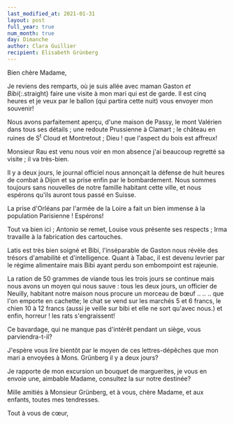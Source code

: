 ```yaml
---
last_modified_at: 2021-01-31
layout: post
full_year: true
num_month: true
day: Dimanche
author: Clara Guillier
recipient: Elisabeth Grünberg
---
```


Bien chère Madame,

Je reviens des remparts, où je suis allée avec maman Gaston
_et Bibi_{:.straight} faire une visite à mon mari qui est de
garde.
Il est cinq heures et je veux par le ballon (qui partira cette nuit) vous
envoyer mon souvenir!

Nous avons parfaitement aperçu, d'une maison de Passy, le mont Valérien dans
tous ses détails ; une redoute Prussienne à Clamart ; le château en ruines de
S<sup>t</sup> Cloud et Montretout ; Dieu ! que l'aspect du bois est affreux!

Monsieur Rau est venu nous voir en mon absence j'ai beaucoup regretté sa
visite ; il va très-bien.

Il y a deux jours, le journal officiel nous annonçait la défense de huit heures
de combat à Dijon et sa prise enfin par le bombardement.
Nous sommes toujours sans nouvelles de notre famille habitant cette ville, et
nous espérons qu'ils auront tous passé en Suisse.

La prise d'Orléans par l'armée de la Loire a fait un bien immense à la
population Parisienne ! Espérons!

Tout va bien ici ; Antonio se remet, Louise vous présente ses respects ; Irma
travaille à la fabrication des cartouches.

Latis est très bien soigné et Bibi, l'inséparable de Gaston nous révèle des
trésors d'amabilité et d'intelligence.
Quant à Tabac, il est devenu levrier par le régime alimentaire mais Bibi ayant
perdu son embompoint est rajeunie.

La ration de 50 grammes de viande tous les trois jours se continue mais nous
avons un moyen qui nous sauve : tous les deux jours, un officier de Neuilly,
habitant notre maison nous procure un morceau de bœuf .. .. .. que l'on emporte
en cachette;
le chat se vend sur les marchés 5 et 6 francs, le chien 10 à 12 francs (aussi
je veille sur bibi et elle ne sort qu'avec nous.) et enfin, horreur ! les rats
s'engraissent!

Ce bavardage, qui ne manque pas d'intérêt pendant un siège, vous parviendra-t-il?

J'espère vous lire bientôt par le moyen de ces lettres-dépêches que mon mari
a envoyées à Mons. Grünberg il y a deux jours?

Je rapporte de mon excursion un bouquet de marguerites, je vous en envoie une,
aimbable Madame, consultez la sur notre destinée?

Mille amitiés à Monsieur Grünberg, et à vous, chère Madame, et aux enfants,
toutes mes tendresses.

Tout à vous de cœur,
